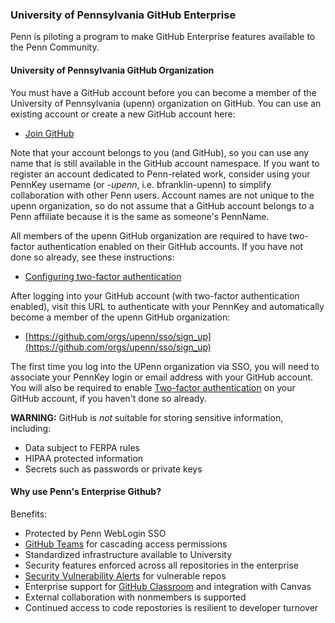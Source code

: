 ### University of Pennsylvania GitHub Enterprise

Penn is piloting a program to make GitHub Enterprise features available to the Penn Community.

#### University of Pennsylvania GitHub Organization

You must have a GitHub account before you can become a member of the University of Pennsylvania (upenn) organization on GitHub. You can use an existing account or create a new GitHub account here:

* [Join GitHub](https://github.com/join)

Note that your account belongs to you (and GitHub), so you can use any name that is still available in the GitHub account namespace. If you want to register an account dedicated to Penn-related work, consider using your PennKey username (or *<pennname>-upenn*, i.e. bfranklin-upenn) to simplify collaboration with other Penn users. Account names are not unique to the upenn organization, so do not assume that a GitHub account belongs to a Penn affiliate because it is the same as someone's PennName.

All members of the upenn GitHub organization are required to have two-factor authentication enabled on their GitHub accounts. If you have not done so already, see these instructions:

* [Configuring two-factor authentication](https://docs.github.com/en/free-pro-team@latest/github/authenticating-to-github/configuring-two-factor-authentication)

After logging into your GitHub account (with two-factor authentication enabled), visit this URL to authenticate with your PennKey and automatically become a member of the upenn GitHub organization:

* [https://github.com/orgs/upenn/sso/sign_up](https://github.com/orgs/upenn/sso/sign_up)

The first time you log into the UPenn organization via SSO, you will need to associate your PennKey login or email address with your GitHub account. You will also be required to enable [Two-factor authentication](https://docs.github.com/en/free-pro-team@latest/github/authenticating-to-github/accessing-github-using-two-factor-authentication) on your GitHub account, if you haven't done so already.

**WARNING:** GitHub is *not* suitable for storing sensitive information, including:

* Data subject to FERPA rules
* HIPAA protected information
* Secrets such as passwords or private keys

#### Why use Penn's Enterprise Github?

Benefits:

* Protected by Penn WebLogin SSO
* [GitHub Teams](https://docs.github.com/en/free-pro-team@latest/github/setting-up-and-managing-organizations-and-teams/about-teams) for cascading access permissions
* Standardized infrastructure available to University
* Security features enforced across all repositories in the enterprise
* [Security Vulnerability Alerts](https://docs.github.com/en/free-pro-team@latest/github/managing-security-vulnerabilities/about-alerts-for-vulnerable-dependencies) for vulnerable repos
* Enterprise support for [GitHub Classroom](https://docs.github.com/en/free-pro-team@latest/education/manage-coursework-with-github-classroom/basics-of-setting-up-github-classroom) and integration with Canvas
* External collaboration with nonmembers is supported
* Continued access to code repostories is resilient to developer turnover

